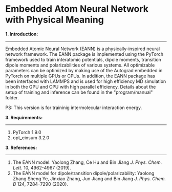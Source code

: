 Embedded Atom Neural Network with Physical Meaning 
=================================================
**1. Introduction:**
___________________________
Embedded Atomic Neural Network (EANN) is a physically-inspired neural network framework. The EANN package is implemented using the PyTorch framework used to train interatomic potentials, dipole moments, transition dipole moments and polarizabilities of various systems. All optimizable parameters can be optimized by making use of the Autograd embedded in PyTorch on multiple GPUs or CPUs. In addition, the EANN package has been interfaced with LAMMPS and is used for high efficiency MD simulation in both the GPU and CPU with high parallel efficiency. Details about the setup of training and inference can be found in the "program/manual" folder.

PS: This version is for traininig intermolecular interaction energy. 

**3. Requirements:**
___________________________________
1. PyTorch 1.9.0
2. opt_einsum 3.2.0

**3. References:**
______________________________________
1. The EANN model: Yaolong Zhang, Ce Hu and Bin Jiang *J. Phys. Chem. Lett.* 10, 4962-4967 (2019).
2. The EANN model for dipole/transition dipole/polarizability: Yaolong Zhang  Sheng Ye, Jinxiao Zhang, Jun Jiang and Bin Jiang *J. Phys. Chem. B*  124, 7284–7290 (2020).

